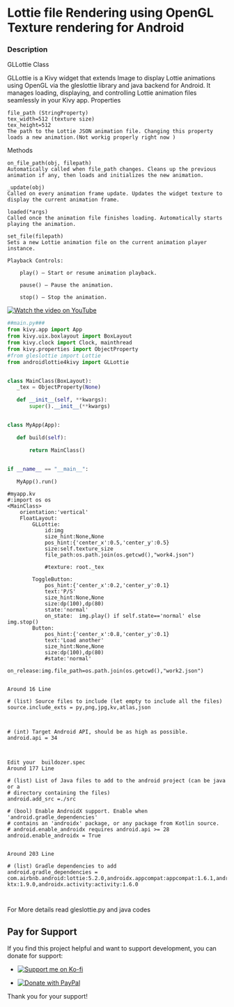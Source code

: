 # Lottie file Rendering using OpenGL Texture rendering for Android
### Description 
GLLottie Class

GLLottie is a Kivy widget that extends Image to display Lottie animations using OpenGL via the gleslottie library and java backend for Android. It manages loading, displaying, and controlling Lottie animation files seamlessly in your Kivy app.
Properties

    file_path (StringProperty)
    tex_width=512 (texture size)
    tex_height=512
    The path to the Lottie JSON animation file. Changing this property loads a new animation.(Not workig properly right now )

Methods

    on_file_path(obj, filepath)
    Automatically called when file_path changes. Cleans up the previous animation if any, then loads and initializes the new animation.

    _update(obj)
    Called on every animation frame update. Updates the widget texture to display the current animation frame.

    loaded(*args)
    Called once the animation file finishes loading. Automatically starts playing the animation.

    set_file(filepath)
    Sets a new Lottie animation file on the current animation player instance.

    Playback Controls:

        play() — Start or resume animation playback.

        pause() — Pause the animation.

        stop() — Stop the animation.

[![Watch the video on YouTube](https://img.youtube.com/vi/VIDEO_ID/hqdefault.jpg)](https://youtube.com/shorts/1dD2m1Yj-Dw?si=UwCECiU9zMkc5_IR)

 ```python
 ##main.py###
 from kivy.app import App
from kivy.uix.boxlayout import BoxLayout
from kivy.clock import Clock, mainthread
from kivy.properties import ObjectProperty
#from gleslottie import Lottie
from androidlottie4kivy import GLLottie


class MainClass(BoxLayout):
    _tex = ObjectProperty(None)

    def __init__(self, **kwargs):
        super().__init__(**kwargs)


class MyApp(App):

    def build(self):

        return MainClass()


if __name__ == "__main__":

    MyApp().run()
```
```kv
#myapp.kv
#:import os os
<MainClass>
	orientation:'vertical'
	FloatLayout:
		GLLottie:
			id:img
			size_hint:None,None
			pos_hint:{'center_x':0.5,'center_y':0.5}
			size:self.texture_size
			file_path:os.path.join(os.getcwd(),"work4.json")

			#texture: root._tex
		
		ToggleButton:
			pos_hint:{'center_x':0.2,'center_y':0.1}
			text:'P/S'
			size_hint:None,None
			size:dp(100),dp(80)
			state:'normal'
			on_state:  img.play() if self.state=='normal' else img.stop()
		Button:
			pos_hint:{'center_x':0.8,'center_y':0.1}
			text:'Load another'
			size_hint:None,None
			size:dp(100),dp(80)
			#state:'normal'
			on_release:img.file_path=os.path.join(os.getcwd(),"work2.json")

```
```buildozer.spec 

Around 16 Line

# (list) Source files to include (let empty to include all the files)
source.include_exts = py,png,jpg,kv,atlas,json



# (int) Target Android API, should be as high as possible.
android.api = 34



Edit your  buildozer.spec 
Around 177 Line

# (list) List of Java files to add to the android project (can be java or a
# directory containing the files)
android.add_src =./src

# (bool) Enable AndroidX support. Enable when 'android.gradle_dependencies'
# contains an 'androidx' package, or any package from Kotlin source.
# android.enable_androidx requires android.api >= 28
android.enable_androidx = True


Around 203 Line

# (list) Gradle dependencies to add
android.gradle_dependencies = com.airbnb.android:lottie:5.2.0,androidx.appcompat:appcompat:1.6.1,androidx.core:core-ktx:1.9.0,androidx.activity:activity:1.6.0



```
For More details read gleslottie.py and java codes 


## Pay for Support

If you find this project helpful and want to support development, you can donate for support:

-  [![Support me on Ko-fi](https://img.shields.io/badge/Support%20me%20on-Ko--fi-%23FF5F5F.svg?style=flat&logo=ko-fi&logoColor=white)](https://ko-fi.com/sahilpixel)
  
- [![Donate with PayPal](https://img.shields.io/badge/Donate-PayPal-blue?style=flat&logo=paypal&logoColor=white)](https://paypal.me/SKSAHILIN?country.x=IN&locale.x=en_GB)


Thank you for your support!
